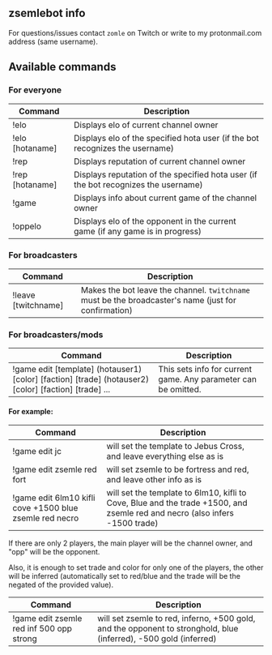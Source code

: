 ## zsemlebot info
For questions/issues contact `zomle` on Twitch or write to my protonmail.com address (same username).

## Available commands
### For everyone

|    Command |  Description |
|------------|--------------|
| !elo | Displays elo of current channel owner |
| !elo [hotaname] | Displays elo of the specified hota user (if the bot recognizes the username) |
| !rep | Displays reputation of current channel owner |
| !rep [hotaname] | Displays reputation of the specified hota user (if the bot recognizes the username) |
| !game | Displays info about current game of the channel owner |
| !oppelo | Displays elo of the opponent in the current game (if any game is in progress) |

### For broadcasters

|    Command |  Description |
|------------|--------------|
| !leave [twitchname] | Makes the bot leave the channel. `twitchname` must be the broadcaster's name (just for confirmation) |

### For broadcasters/mods

| Command | Description |
|------------|-------------|
| !game edit [template] (hotauser1) [color] [faction] [trade] (hotauser2) [color] [faction] [trade] ... | This sets info for current game. Any parameter can be omitted. |

#### For example:

| Command | Description |
|------------|-------------|
| !game edit jc | will set the template to Jebus Cross, and leave everything else as is |
| !game edit zsemle red fort | will set zsemle to be fortress and red, and leave other info as is |
| !game edit 6lm10 kifli cove +1500 blue zsemle red necro | will set the template to 6lm10, kifli to Cove, Blue and the trade +1500, and zsemle red and necro (also infers -1500 trade) |

If there are only 2 players, the main player will be the channel owner, and "opp" will be the opponent.

Also, it is enough to set trade and color for only one of the players, the other will be inferred (automatically set to red/blue and the trade will be the negated of the provided value).

| Command | Description |
|------------|-------------|
| !game edit zsemle red inf 500 opp strong | will set zsemle to red, inferno, +500 gold, and the opponent to stronghold, blue (inferred), -500 gold (inferred) |


